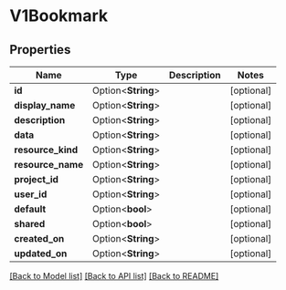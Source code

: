 # V1Bookmark

## Properties

Name | Type | Description | Notes
------------ | ------------- | ------------- | -------------
**id** | Option<**String**> |  | [optional]
**display_name** | Option<**String**> |  | [optional]
**description** | Option<**String**> |  | [optional]
**data** | Option<**String**> |  | [optional]
**resource_kind** | Option<**String**> |  | [optional]
**resource_name** | Option<**String**> |  | [optional]
**project_id** | Option<**String**> |  | [optional]
**user_id** | Option<**String**> |  | [optional]
**default** | Option<**bool**> |  | [optional]
**shared** | Option<**bool**> |  | [optional]
**created_on** | Option<**String**> |  | [optional]
**updated_on** | Option<**String**> |  | [optional]

[[Back to Model list]](../README.md#documentation-for-models) [[Back to API list]](../README.md#documentation-for-api-endpoints) [[Back to README]](../README.md)


